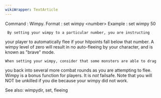 ```yaml
---
wikiWrapper: TextArticle
---
```

Command : Wimpy.
Format  : set wimpy &lt;number&gt;
Example : set wimpy 50

     By setting your wimpy to a particular number, you are instructing
your player to automatically flee if your hitpoints fall below that
number.  A wimpy level of zero will result in no auto-fleeing by your
character, and is known as "brave" mode.

    When setting your wimpy, consider that some monsters are able to drag
you back into several more combat rounds as you are attempting to flee.
Wimpy is a bonus function for players.  It is *not* failsafe.  Note that
you will NOT be unkilled if you die because your wimpy did not work.

See also: wimpydir, set, fleeing
